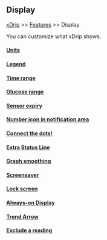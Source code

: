 ## Display  
[xDrip](../../README.md) >> [Features](../Features_page) >> Display  
  
You can customize what xDrip shows.  
  
#### [Units](./Units_HiLow.md)
#### [Legend](../Legend.md)
#### [Time range](../TimeButtons.md)
#### [Glucose range](./GlucoseRange.md)
#### [Sensor expiry](../Sensor-Expiry.md)
#### [Number icon in notification area](./NumIconNotifArea.md)
#### [Connect the dots!](../Connect-the-dots.md)
#### [Extra Status Line](../Extra-status-line.md)
#### [Graph smoothing](../Display/GraphSmoothing.md)
#### [Screensaver](../Screensaver.md)
#### [Lock screen](../Lock-screen.md)
#### [Always-on Display](./AOD.md)
#### [Trend Arrow](./TrendArrow.md)
#### [Exclude a reading](./ExcludeReading.md)
  
